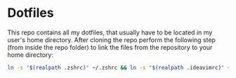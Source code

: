 # Dotfiles

This repo contains all my dotfiles, that usually have to be located in my user's home directory.
After cloning the repo perform the following step (from inside the repo folder) to link the files from the repository to your home directory:

```zsh
ln -s "$(realpath .zshrc)" ~/.zshrc && ln -s "$(realpath .ideavimrc)" ~/.ideavimrc
```
